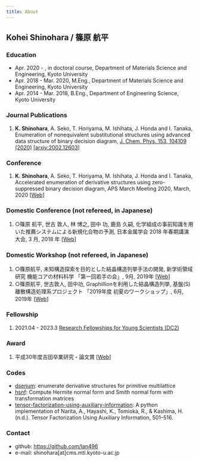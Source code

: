 ```yaml
---
title: About
---
```


## Kohei Shinohara / 篠原 航平

### Education
- Apr. 2020 - , in doctoral course, Department of Materials Science and Engineering, Kyoto University
- Apr. 2018 - Mar. 2020, M.Eng., Department of Materials Science and Engineering, Kyoto University
- Apr. 2014 - Mar. 2018, B.Eng., Department of Engineering Science, Kyoto University

### Journal Publications
1. **K. Shinohara**, A. Seko, T. Horiyama, M. Ishihata, J. Honda and I. Tanaka, Enumeration of nonequivalent substitutional structures using advanced data structure of binary decision diagram, [J. Chem. Phys. 153, 104109 (2020)](https://aip.scitation.org/doi/10.1063/5.0021663) [[arxiv:2002.12603](https://arxiv.org/abs/2002.12603)]

### Conference
1. **K. Shinohara**, A. Seko, T. Horiyama, M. Ishihata, J. Honda and I. Tanaka, Accelerated enumeration of derivative structures using zero-suppressed binary decision diagram, APS March Meeting 2020, March, 2020 [[Web](http://meetings.aps.org/Meeting/MAR20/Session/X43.7)]

### Domestic Conference (not refereed, in Japanese)
1. ○篠原 航平, 世古 敦人, 林 博之, 田中 功, 鹿島 久嗣, 化学組成の事前知識を用いた推薦システムによる新規化合物の予測, 日本金属学会 2018 年春期講演大会, 3 月, 2018 年 [[Web](https://jim.or.jp/MEETINGS/2018_spr/program/src/session.php?code=C311&lang=ja)]

### Domestic Workshop (not refereed, in Japanese)
1. ○篠原航平, 未知構造探索を目的とした結晶構造列挙手法の開発, 新学術領域研究 機能コアの材料科学 「第一回若手の会」, 9月, 2019年 [[Web](https://www.core.mp.pse.nagoya-u.ac.jp/topics/post-152/)]
1. ○篠原航平, 世古敦人, 田中功, Graphillionを利用した結晶構造列挙, 基盤(S) 離散構造処理系プロジェクト 「2019年度 初夏のワークショップ」, 6月, 2019年 [[Web](http://www-erato.ist.hokudai.ac.jp/html/php/sub_html.php?id=53)]

### Fellowship
1. 2021.04 - 2023.3 [Research Fellowships for Young Scientists (DC2)](https://www.jsps.go.jp/english/e-pd/)

### Award
1. 平成30年度吉田卒業研究・論文賞 [[Web](https://www.t.kyoto-u.ac.jp/ja/news/topics/sa/20180625)]

### Codes
- [dsenum](https://github.com/lan496/dsenum): enumerate derivative structures for primitive multilattice
- [hsnf](https://github.com/lan496/hsnf): Compute Hermite normal form and Smith normal form with transformation matrices
- [tensor-factorization-using-auxiliary-information](https://github.com/lan496/tensor-factorization-using-auxiliary-information): A python implementation of Narita, A., Hayashi, K., Tomioka, R., & Kashima, H. (n.d.). Tensor Factorization Using Auxiliary Information, 501–516.

### Contact
- github: <https://github.com/lan496>
- e-mail: shinohara[at]cms.mtl.kyoto-u.ac.jp
